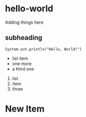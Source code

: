 # hello-world

Adding things here

## subheading

`System.out.println("Hello, World!")`

* list item
* one more
* a third one

1. list
2. item
3. three

# New Item
